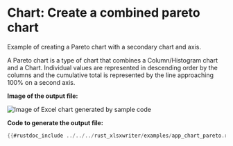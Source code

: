 # Chart: Create a combined pareto chart

Example of creating a Pareto chart with a secondary chart and axis.

A Pareto chart is a type of chart that combines a Column/Histogram chart and a
Chart. Individual values are represented in descending order by the columns and
the cumulative total is represented by the line approaching 100% on a second
axis.

**Image of the output file:**

![Image of Excel chart generated by sample code](../../images/app_chart_pareto.png)


**Code to generate the output file:**

```rust
{{#rustdoc_include ../../../rust_xlsxwriter/examples/app_chart_pareto.rs:7:}}
```
